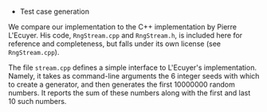 * Test case generation

We compare our implementation to the C++ implementation by Pierre
L'Ecuyer. His code, `RngStream.cpp` and `RngStream.h`, is included
here for reference and completeness, but falls under its own license
(see `RngStream.cpp`).

The file `stream.cpp` defines a simple interface to L'Ecuyer's
implementation. Namely, it takes as command-line arguments the 6
integer seeds with which to create a generator, and then generates the
first 10000000 random numbers. It reports the sum of these numbers
along with the first and last 10 such numbers.
